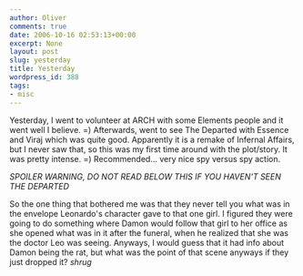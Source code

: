 ```yaml
---
author: Oliver
comments: true
date: 2006-10-16 02:53:13+00:00
excerpt: None
layout: post
slug: yesterday
title: Yesterday
wordpress_id: 388
tags:
- misc
---
```


Yesterday, I went to volunteer at ARCH with some Elements people and it went well I believe.  =)  Afterwards, went to see The Departed with Essence and Viraj which was quite good.  Apparently it is a remake of Infernal Affairs, but I never saw that, so this was my first time around with the plot/story.  It was pretty intense. =)  Recommended... very nice spy versus spy action.

*SPOILER WARNING, DO NOT READ BELOW THIS IF YOU HAVEN'T SEEN THE DEPARTED*

So the one thing that bothered me was that they never tell you what was in the envelope Leonardo's character gave to that one girl.  I figured they were going to do something where Damon would follow that girl to her office as she opened what was in it after the funeral, when he realized that she was the doctor Leo was seeing.  Anyways, I would guess that it had info about Damon being the rat, but what was the point of that scene anyways if they just dropped it?  *shrug*